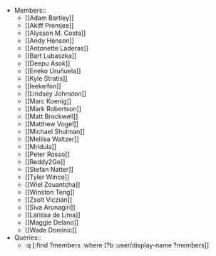 - Members::
    - [[Adam Bartley]]
    - [[Akiff Premjee]]
    - [[Alysson M. Costa]]
    - [[Andy Henson]]
    - [[Antonette Laderas]]
    - [[Bart Lubaszka]]
    - [[Deepu Asok]]
    - [[Eneko Uruñuela]]
    - [[Kyle Stratis]]
    - [[leekeifon]]
    - [[Lindsey Johnston]]
    - [[Marc Koenig]]
    - [[Mark Robertson]]
    - [[Matt Brockwell]]
    - [[Matthew Vogel]]
    - [[Michael Shulman]]
    - [[Mellisa Waltzer]]
    - [[Mridula]]
    - [[Peter Rosso]]
    - [[Reddy2Go]]
    - [[Stefan Natter]]
    - [[Tyler Wince]]
    - [[Wiel Zouantcha]]
    - [[Winston Teng]]
    - [[Zsolt Viczián]]
    - [[Siva Arunagiri]]
    - [[Larissa de Lima]]
    - [[Maggie Delano]]
    - [[Wade Dominic]]
- Queries::
    - :q [:find ?members
 :where [?b :user/display-name ?members]]
